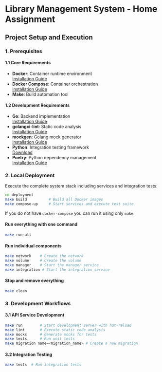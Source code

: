 # Library Management System - Home Assignment

## Project Setup and Execution

### 1. Prerequisites

#### 1.1 Core Requirements

- **Docker**: Container runtime environment  
  [Installation Guide](https://docs.docker.com/engine/install/ubuntu/)
- **Docker Compose**: Container orchestration  
  [Installation Guide](https://docs.docker.com/compose/install/standalone/)
- **Make**: Build automation tool

#### 1.2 Development Requirements

- **Go**: Backend implementation  
  [Installation Guide](https://go.dev/doc/install)
- **golangci-lint**: Static code analysis  
  [Installation Guide](https://golangci-lithub.io/legacy-v1-doc/)
- **mockgen**: Golang mock generator  
  [Installation Guide](https://github.com/uber-go/mock)
- **Python**: Integration testing framework  
  [Download](https://www.python.org/downloads/)
- **Poetry**: Python dependency management  
  [Installation Guide](https://python-poetry.org/docs/)

### 2. Local Deployment

Execute the complete system stack including services and integration tests:

```bash
cd deployment
make build          # Build all Docker images
make compose-up     # Start services and execute test suite
```

If you do not have `docker-compose` you can run it using only `make`.

#### Run everything with one command

```sh
make run-all
```

#### Run individual components

```sh
make network    # Create the network
make volume     # Create the volume
make manager    # Start the manager service
make integration # Start the integration service
```

#### Stop and remove everything

```sh
make clean
```

### 3. Development Workflows

#### 3.1 API Service Development

```sh
make run        # Start development server with hot-reload
make lint       # Execute static code analysis
make mocks      # Generate mocks for tests
make tests      # Run unit tests
make migration name=<migration_name> # Create a new migration
```

#### 3.2 Integration Testing

```sh
make tests  # Run integration tests
```